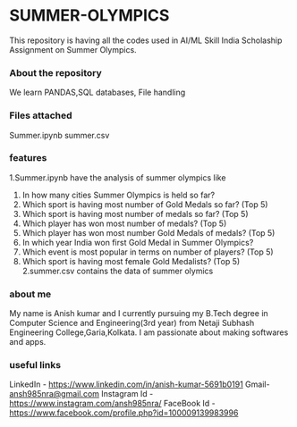 # SUMMER-OLYMPICS
This repository is having all the codes used in AI/ML Skill India Scholaship Assignment on Summer Olympics.

### About the repository
We learn PANDAS,SQL databases, File handling

### Files attached
Summer.ipynb 
summer.csv

### features
1.Summer.ipynb have the analysis of summer olympics like
  1.  In how many cities Summer Olympics is held so far?
  2.  Which sport is having most number of Gold Medals so far? (Top 5)
  3.  Which sport is having most number of medals so far? (Top 5)
  4.  Which player has won most number of medals? (Top 5)
  5.  Which player has won most number Gold Medals of medals? (Top 5)
  6.  In which year India won first Gold Medal in Summer Olympics?
  7.  Which event is most popular in terms on number of players? (Top 5)
  8.  Which sport is having most female Gold Medalists? (Top 5)
2.summer.csv contains the data of summer olymics

### about me
My name is Anish kumar and I currently pursuing my B.Tech degree in Computer Science and Engineering(3rd year) from Netaji Subhash Engineering College,Garia,Kolkata. I am passionate about making softwares and apps.

### useful links
LinkedIn - https://www.linkedin.com/in/anish-kumar-5691b0191 
Gmail- ansh985nra@gmail.com 
Instagram Id - https://www.instagram.com/ansh985nra/ 
FaceBook Id - https://www.facebook.com/profile.php?id=100009139983996
